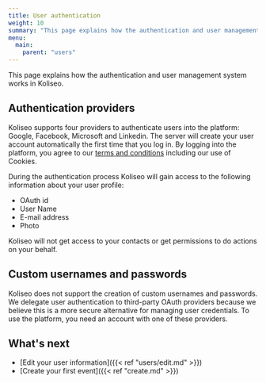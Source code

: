 ```yaml
---
title: User authentication
weight: 10
summary: "This page explains how the authentication and user management system works in Koliseo."
menu:
  main:
    parent: "users" 
---
```


This page explains how the authentication and user management system works in Koliseo. 

## Authentication providers

Koliseo supports four providers to authenticate users into the platform: Google, Facebook, Microsoft and Linkedin. The server will create your user account automatically the first time that you log in. By logging into the platform, you agree to our [terms and conditions](https://www.koliseo.com/legal) including our use of Cookies.

During the authentication process Koliseo will gain access to the following information about your user profile:

* OAuth id
* User Name
* E-mail address
* Photo

Koliseo will not get access to your contacts or get permissions to do actions on your behalf. 

## Custom usernames and passwords

Koliseo does not support the creation of custom usernames and passwords. We delegate user authentication to third-party OAuth providers because we believe this is a more secure alternative for managing user credentials. To use the platform, you need an account with one of these providers.

## What's next

* [Edit your user information]({{< ref "users/edit.md" >}})
* [Create your first event]({{< ref "create.md" >}})
